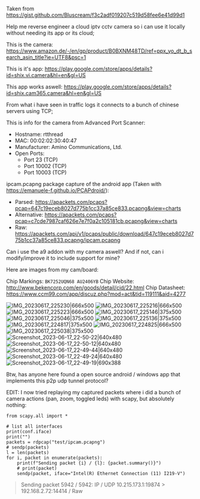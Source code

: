 Taken from https://gist.github.com/Bluscream/f3c2adf019207c519d58fee6e41d99d1

Help me reverse engineer a cloud iptv cctv camera so i can use it locally without needing its app or its cloud;

This is the camera: https://www.amazon.de/-/en/gp/product/B0BXNM48TD/ref=ppx_yo_dt_b_search_asin_title?ie=UTF8&psc=1

This is it's app: https://play.google.com/store/apps/details?id=shix.vi.camera&hl=en&gl=US

This app works aswell: https://play.google.com/store/apps/details?id=shix.cam365.camera&hl=en&gl=US

From what i have seen in traffic logs it connects to a bunch of chinese servers using TCP;

This is info for the camera from Advanced Port Scanner:

- Hostname: rtthread
- MAC: 00:02:02:30:40:47
- Manufacturer: Amino Communications, Ltd.
- Open Ports:
  - Port 23 (TCP)
  - Port 10002 (TCP)
  - Port 10003 (TCP)

ipcam.pcapng package capture of the android app (Taken with https://emanuele-f.github.io/PCAPdroid/):
- Parsed: https://apackets.com/pcaps?pcap=647c19eceb8027d775b1cc37a85ce833.pcapng&view=charts
- Alternative: https://apackets.com/pcaps?pcap=c7cde7987caf626e7e7f0a2c105181cb.pcapng&view=charts
- Raw: https://apackets.com/api/v1/pcaps/public/download/647c19eceb8027d775b1cc37a85ce833.pcapng/ipcam.pcapng

Can i use the a9 addon with my camera aswell? And if not, can i modify/improve it to include support for mine?

Here are images from my cam/board:

Chip Markings: `BK7252UQN68 AU2406YB`
Chip Website: http://www.bekencorp.com/en/goods/detail/cid/22.html
Chip Datasheet: https://www.ccm99.com/app/discuz.php?mod=act&tid=119111&aid=4277


![IMG_20230617_225230|666x500](upload://lwYUuXC3knOekpPlKQQ8bezv7VD.jpeg)
![IMG_20230617_225216|666x500](upload://9GXbfRH9A2hMUsnW5I2yKsYkmTW.jpeg)
![IMG_20230617_225223|666x500](upload://l8p09iJP2VUt3mZNYHzagjeGp01.jpeg)
![IMG_20230617_225146|375x500](upload://ef20tFMLHrzzKxigCSdlxtC47JA.jpeg)
![IMG_20230617_225046|375x500](upload://lQTTae9R1ioOlabXbRLbY9xHzwf.jpeg)
![IMG_20230617_225136|375x500](upload://pvaG3aTLzLehhpHTBWjAv6u5zk9.jpeg)
![IMG_20230617_224817|375x500](upload://lP5vGZjGW43REhBT8lNQOEYf1xD.jpeg)
![IMG_20230617_224825|666x500](upload://n3XD4Fq7Hub48pPox0wSAgeWZ0A.jpeg)
![IMG_20230617_225038|375x500](upload://H7cMKyL4OizcWORFaAXUH0i01e.jpeg)
![Screenshot_2023-06-17_22-50-22|640x480](upload://3Im2fQie9HoZZijGkCZIB8YKrR9.jpeg)
![Screenshot_2023-06-17_22-50-12|640x480](upload://AhMz73SqDTm36SbZaxgSTGyH9Jh.png)
![Screenshot_2023-06-17_22-49-44|640x480](upload://rNdKB6BlSLo8W2YziB3Pa1npc5q.png)
![Screenshot_2023-06-17_22-49-24|640x480](upload://nmOaTGpIa9WiUcH705E7MuDK7FR.jpeg)
![Screenshot_2023-06-17_22-49-19|690x388](upload://arf51DXnTSoT6E4LeJfdYmH6PQS.jpeg)

Btw, has anyone here found a open source android / windows app that implements this p2p udp tunnel protocol?

EDIT: I now tried replaying my captured packets where i did a bunch of camera actions (pan, zoom, toggled leds) with scapy, but absolutely nothing:

```
from scapy.all import *

# list all interfaces
print(conf.iface)
print("")
packets = rdpcap("test/ipcam.pcapng")
# sendp(packets)
l = len(packets)
for i, packet in enumerate(packets):
    print(f"Sending packet {i} / {l}: {packet.summary()}")
    # print(packet)
    sendp(packet, iface="Intel(R) Ethernet Connection (11) I219-V")
```

> Sending packet 5942 / 5942: IP / UDP 10.215.173.1:19874 > 192.168.2.72:14414 / Raw